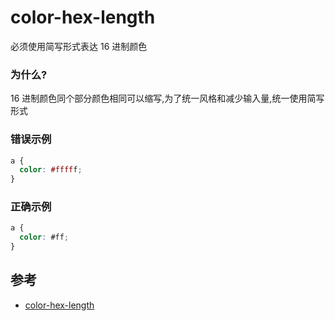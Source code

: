 # color-hex-length

必须使用简写形式表达 16 进制颜色

### 为什么?

16 进制颜色同个部分颜色相同可以缩写,为了统一风格和减少输入量,统一使用简写形式

### 错误示例

```scss
a {
  color: #fffff;
}
```

### 正确示例

```scss
a {
  color: #ff;
}
```

## 参考

- [color-hex-length](https://stylelint.io/user-guide/rules/list/color-hex-length)

